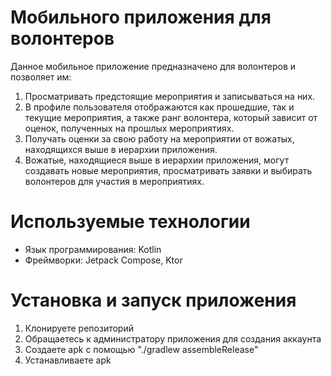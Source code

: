 # Мобильного приложения для волонтеров

Данное мобильное приложение предназначено для волонтеров и позволяет им:

1. Просматривать предстоящие мероприятия и записываться на них.
2. В профиле пользователя отображаются как прошедшие, так и текущие мероприятия, а также ранг волонтера, который зависит от оценок, полученных на прошлых мероприятиях.
3. Получать оценки за свою работу на мероприятии от вожатых, находящихся выше в иерархии приложения.
4. Вожатые, находящиеся выше в иерархии приложения, могут создавать новые мероприятия, просматривать заявки и выбирать волонтеров для участия в мероприятиях.

# Используемые технологии

- Язык программирования: Kotlin
- Фреймворки: Jetpack Compose, Ktor

# Установка и запуск приложения

1. Клонируете репозиторий
2. Обращаетесь к администратору приложения для создания аккаунта
3. Создаете apk с помощью "./gradlew assembleRelease"
4. Устанавливаете apk
